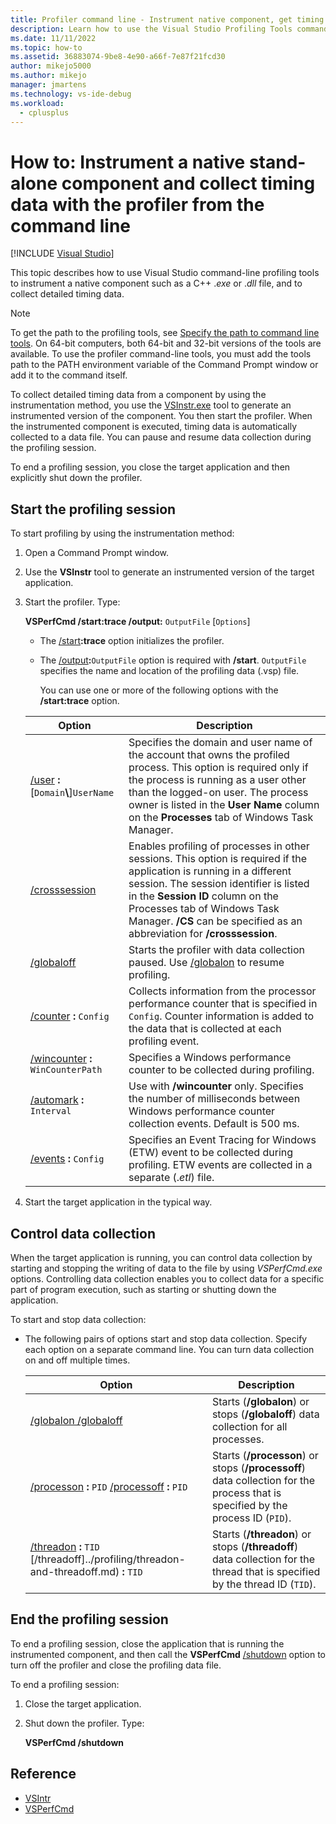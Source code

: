 ```yaml
---
title: Profiler command line - Instrument native component, get timing data
description: Learn how to use the Visual Studio Profiling Tools command-line tools to collect detailed timing data for a native component such as a C++ .exe or .dll file.
ms.date: 11/11/2022
ms.topic: how-to
ms.assetid: 36883074-9be8-4e90-a66f-7e87f21fcd30
author: mikejo5000
ms.author: mikejo
manager: jmartens
ms.technology: vs-ide-debug
ms.workload: 
  - cplusplus
---
```

# How to: Instrument a native stand-alone component and collect timing data with the profiler from the command line

 [!INCLUDE [Visual Studio](~/includes/applies-to-version/vs-windows-only.md)]

This topic describes how to use Visual Studio command-line profiling tools to instrument a native component such as a C++ .*exe* or .*dll* file, and to collect detailed timing data.

> [!NOTE]
> To get the path to the profiling tools, see [Specify the path to command line tools](/previous-versions/visualstudio/visual-studio-2017/profiling/specifying-the-path-to-profiling-tools-command-line-tools). On 64-bit computers, both 64-bit and 32-bit versions of the tools are available. To use the profiler command-line tools, you must add the tools path to the PATH environment variable of the Command Prompt window or add it to the command itself.

To collect detailed timing data from a component by using the instrumentation method, you use the [VSInstr.exe](../profiling/vsinstr.md) tool to generate an instrumented version of the component. You then start the profiler. When the instrumented component is executed, timing data is automatically collected to a data file. You can pause and resume data collection during the profiling session.

 To end a profiling session, you close the target application and then explicitly shut down the profiler.

## Start the profiling session

To start profiling by using the instrumentation method:

1. Open a Command Prompt window.

2. Use the **VSInstr** tool to generate an instrumented version of the target application.

3. Start the profiler. Type:

    **VSPerfCmd /start:trace /output:** `OutputFile` [`Options`]

   - The [/start](/previous-versions/visualstudio/visual-studio-2017/profiling/start)**:trace** option initializes the profiler.

   - The [/output](/previous-versions/visualstudio/visual-studio-2017/profiling/output)**:**`OutputFile` option is required with **/start**. `OutputFile` specifies the name and location of the profiling data (.vsp) file.

     You can use one or more of the following options with the **/start:trace** option.

   | Option | Description |
   | - | - |
   | [/user](/previous-versions/visualstudio/visual-studio-2017/profiling/user-vsperfcmd) **:**[`Domain`**\\**]`UserName` | Specifies the domain and user name of the account that owns the profiled process. This option is required only if the process is running as a user other than the logged-on user. The process owner is listed in the **User Name** column on the **Processes** tab of Windows Task Manager. |
   | [/crosssession](/previous-versions/visualstudio/visual-studio-2017/profiling/crosssession) | Enables profiling of processes in other sessions. This option is required if the application is running in a different session. The session identifier is listed in the **Session ID** column on the Processes tab of Windows Task Manager. **/CS** can be specified as an abbreviation for **/crosssession**. |
   | [/globaloff](/previous-versions/visualstudio/visual-studio-2017/profiling/globalon-and-globaloff) | Starts the profiler with data collection paused. Use [/globalon](/previous-versions/visualstudio/visual-studio-2017/profiling/globalon-and-globaloff) to resume profiling. |
   | [/counter](/previous-versions/visualstudio/visual-studio-2017/profiling/counter) **:** `Config` | Collects information from the processor performance counter that is specified in `Config`. Counter information is added to the data that is collected at each profiling event. |
   | [/wincounter](/previous-versions/visualstudio/visual-studio-2017/profiling/wincounter) **:** `WinCounterPath` | Specifies a Windows performance counter to be collected during profiling. |
   | [/automark](/previous-versions/visualstudio/visual-studio-2017/profiling/automark) **:** `Interval` | Use with **/wincounter** only. Specifies the number of milliseconds between Windows performance counter collection events. Default is 500 ms. |
   | [/events](/previous-versions/visualstudio/visual-studio-2017/profiling/events-vsperfcmd) **:** `Config` | Specifies an Event Tracing for Windows (ETW) event to be collected during profiling. ETW events are collected in a separate (.*etl*) file. |

4. Start the target application in the typical way.

## Control data collection

 When the target application is running, you can control data collection by starting and stopping the writing of data to the file by using *VSPerfCmd.exe* options. Controlling data collection enables you to collect data for a specific part of program execution, such as starting or shutting down the application.

To start and stop data collection:

- The following pairs of options start and stop data collection. Specify each option on a separate command line. You can turn data collection on and off multiple times.

    |Option|Description|
    |------------|-----------------|
    |[/globalon /globaloff](/previous-versions/visualstudio/visual-studio-2017/profiling/globalon-and-globaloff)|Starts (**/globalon**) or stops (**/globaloff**) data collection for all processes.|
    |[/processon](/previous-versions/visualstudio/visual-studio-2017/profiling/processon-and-processoff) **:** `PID` [/processoff](../profiling/processon-and-processoff.md) **:** `PID`|Starts (**/processon**) or stops (**/processoff**) data collection for the process that is specified by the process ID (`PID`).|
    |[/threadon](/previous-versions/visualstudio/visual-studio-2017/profiling/threadon-and-threadoff) **:** `TID` [/threadoff]../profiling/threadon-and-threadoff.md) **:** `TID`|Starts (**/threadon**) or stops (**/threadoff**) data collection for the thread that is specified by the thread ID (`TID`).|

## End the profiling session

To end a profiling session, close the application that is running the instrumented component, and then call the **VSPerfCmd** [/shutdown](../profiling/shutdown.md) option to turn off the profiler and close the profiling data file.

To end a profiling session:

1. Close the target application.

2. Shut down the profiler. Type:

     **VSPerfCmd /shutdown**

## Reference

- [VSIntr](../profiling/vsinstr.md)
- [VSPerfCmd](../profiling/vsperfcmd.md)